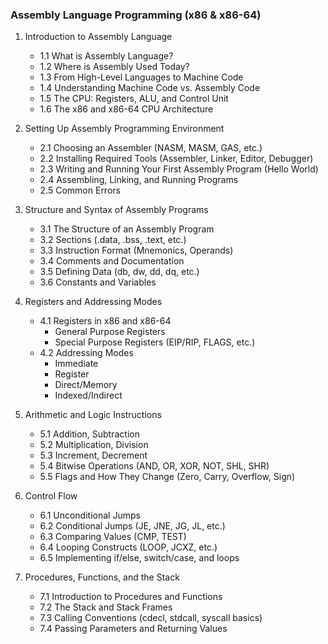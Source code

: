 
### Assembly Language Programming (x86 & x86-64)

1. Introduction to Assembly Language
    - 1.1 What is Assembly Language?
    - 1.2 Where is Assembly Used Today?
    - 1.3 From High-Level Languages to Machine Code
    - 1.4 Understanding Machine Code vs. Assembly Code
    - 1.5 The CPU: Registers, ALU, and Control Unit
    - 1.6 The x86 and x86-64 CPU Architecture

2. Setting Up Assembly Programming Environment
    - 2.1 Choosing an Assembler (NASM, MASM, GAS, etc.)
    - 2.2 Installing Required Tools (Assembler, Linker, Editor, Debugger)
    - 2.3 Writing and Running Your First Assembly Program (Hello World)
    - 2.4 Assembling, Linking, and Running Programs
    - 2.5 Common Errors

3. Structure and Syntax of Assembly Programs
    - 3.1 The Structure of an Assembly Program
    - 3.2 Sections (.data, .bss, .text, etc.)
    - 3.3 Instruction Format (Mnemonics, Operands)
    - 3.4 Comments and Documentation
    - 3.5 Defining Data (db, dw, dd, dq, etc.)
    - 3.6 Constants and Variables

4. Registers and Addressing Modes
    - 4.1 Registers in x86 and x86-64
        - General Purpose Registers
        - Special Purpose Registers (EIP/RIP, FLAGS, etc.)
    - 4.2 Addressing Modes
        - Immediate
        - Register
        - Direct/Memory
        - Indexed/Indirect

5. Arithmetic and Logic Instructions
    - 5.1 Addition, Subtraction
    - 5.2 Multiplication, Division
    - 5.3 Increment, Decrement
    - 5.4 Bitwise Operations (AND, OR, XOR, NOT, SHL, SHR)
    - 5.5 Flags and How They Change (Zero, Carry, Overflow, Sign)

6. Control Flow
    - 6.1 Unconditional Jumps
    - 6.2 Conditional Jumps (JE, JNE, JG, JL, etc.)
    - 6.3 Comparing Values (CMP, TEST)
    - 6.4 Looping Constructs (LOOP, JCXZ, etc.)
    - 6.5 Implementing if/else, switch/case, and loops

7. Procedures, Functions, and the Stack
    - 7.1 Introduction to Procedures and Functions
    - 7.2 The Stack and Stack Frames
    - 7.3 Calling Conventions (cdecl, stdcall, syscall basics)
    - 7.4 Passing Parameters and Returning Values


